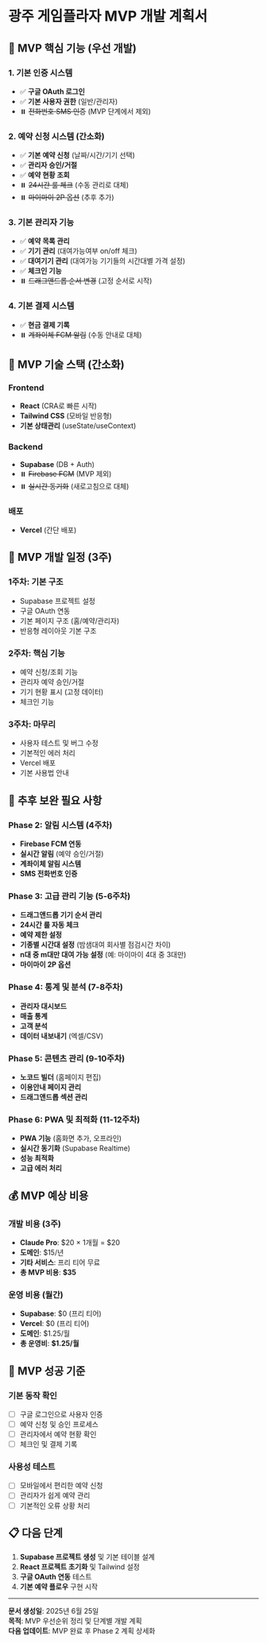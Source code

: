 # 광주 게임플라자 MVP 개발 계획서

## 🎯 MVP 핵심 기능 (우선 개발)

### 1. 기본 인증 시스템
- ✅ **구글 OAuth 로그인**
- ✅ **기본 사용자 권한** (일반/관리자)
- ⏸️ ~~전화번호 SMS 인증~~ (MVP 단계에서 제외)

### 2. 예약 신청 시스템 (간소화)
- ✅ **기본 예약 신청** (날짜/시간/기기 선택)
- ✅ **관리자 승인/거절**
- ✅ **예약 현황 조회**
- ⏸️ ~~24시간 룰 체크~~ (수동 관리로 대체)
- ⏸️ ~~마이마이 2P 옵션~~ (추후 추가)

### 3. 기본 관리자 기능
- ✅ **예약 목록 관리**
- ✅ **기기 관리** (대여가능여부 on/off 체크)
- ✅ **대여기기 관리** (대여가능 기기들의 시간대별 가격 설정)
- ✅ **체크인 기능**
- ⏸️ ~~드래그앤드롭 순서 변경~~ (고정 순서로 시작)

### 4. 기본 결제 시스템
- ✅ **현금 결제 기록**
- ⏸️ ~~계좌이체 FCM 알림~~ (수동 안내로 대체)

## 🔧 MVP 기술 스택 (간소화)

### Frontend
- **React** (CRA로 빠른 시작)
- **Tailwind CSS** (모바일 반응형)
- **기본 상태관리** (useState/useContext)

### Backend
- **Supabase** (DB + Auth)
- ⏸️ ~~Firebase FCM~~ (MVP 제외)
- ⏸️ ~~실시간 동기화~~ (새로고침으로 대체)

### 배포
- **Vercel** (간단 배포)

## 📅 MVP 개발 일정 (3주)

### 1주차: 기본 구조
- Supabase 프로젝트 설정
- 구글 OAuth 연동
- 기본 페이지 구조 (홈/예약/관리자)
- 반응형 레이아웃 기본 구조

### 2주차: 핵심 기능
- 예약 신청/조회 기능
- 관리자 예약 승인/거절
- 기기 현황 표시 (고정 데이터)
- 체크인 기능

### 3주차: 마무리
- 사용자 테스트 및 버그 수정
- 기본적인 에러 처리
- Vercel 배포
- 기본 사용법 안내

## 🚧 추후 보완 필요 사항

### Phase 2: 알림 시스템 (4주차)
- **Firebase FCM 연동**
- **실시간 알림** (예약 승인/거절)
- **계좌이체 알림 시스템**
- **SMS 전화번호 인증**

### Phase 3: 고급 관리 기능 (5-6주차)
- **드래그앤드롭 기기 순서 관리**
- **24시간 룰 자동 체크**
- **예약 제한 설정**
- **기종별 시간대 설정** (밤샘대여 회사별 점검시간 차이)
- **n대 중 m대만 대여 가능 설정** (예: 마이마이 4대 중 3대만)
- **마이마이 2P 옵션**

### Phase 4: 통계 및 분석 (7-8주차)
- **관리자 대시보드**
- **매출 통계**
- **고객 분석**
- **데이터 내보내기** (엑셀/CSV)

### Phase 5: 콘텐츠 관리 (9-10주차)
- **노코드 빌더** (홈페이지 편집)
- **이용안내 페이지 관리**
- **드래그앤드롭 섹션 관리**

### Phase 6: PWA 및 최적화 (11-12주차)
- **PWA 기능** (홈화면 추가, 오프라인)
- **실시간 동기화** (Supabase Realtime)
- **성능 최적화**
- **고급 에러 처리**

## 💰 MVP 예상 비용

### 개발 비용 (3주)
- **Claude Pro**: $20 × 1개월 = $20
- **도메인**: $15/년
- **기타 서비스**: 프리 티어 무료
- **총 MVP 비용**: **$35**

### 운영 비용 (월간)
- **Supabase**: $0 (프리 티어)
- **Vercel**: $0 (프리 티어)
- **도메인**: $1.25/월
- **총 운영비**: **$1.25/월**

## 🎯 MVP 성공 기준

### 기본 동작 확인
- [ ] 구글 로그인으로 사용자 인증
- [ ] 예약 신청 및 승인 프로세스
- [ ] 관리자에서 예약 현황 확인
- [ ] 체크인 및 결제 기록

### 사용성 테스트
- [ ] 모바일에서 편리한 예약 신청
- [ ] 관리자가 쉽게 예약 관리
- [ ] 기본적인 오류 상황 처리

## 📋 다음 단계

1. **Supabase 프로젝트 생성** 및 기본 테이블 설계
2. **React 프로젝트 초기화** 및 Tailwind 설정
3. **구글 OAuth 연동** 테스트
4. **기본 예약 플로우** 구현 시작

---

**문서 생성일**: 2025년 6월 25일  
**목적**: MVP 우선순위 정리 및 단계별 개발 계획  
**다음 업데이트**: MVP 완료 후 Phase 2 계획 상세화